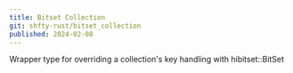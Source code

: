 ```yaml
---
title: Bitset Collection
git: shfty-rust/bitset_collection
published: 2024-02-08
---
```


Wrapper type for overriding a collection's key handling with hibitset::BitSet

